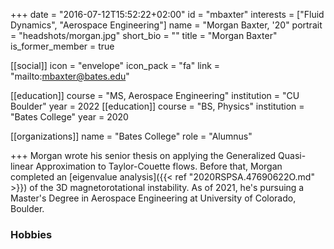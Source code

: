 +++
date = "2016-07-12T15:52:22+02:00"
id = "mbaxter"
interests = ["Fluid Dynamics", "Aerospace Engineering"]
name = "Morgan Baxter, '20"
portrait = "headshots/morgan.jpg"
short_bio = ""
title = "Morgan Baxter"
is_former_member = true

[[social]]
    icon = "envelope"
    icon_pack = "fa"
    link = "mailto:mbaxter@bates.edu"

[[education]]
    course = "MS, Aerospace Engineering"
    institution = "CU Boulder"
    year = 2022
[[education]]
    course = "BS, Physics"
    institution = "Bates College"
    year = 2020

[[organizations]]
    name = "Bates College"
    role = "Alumnus"

+++ 
Morgan wrote his senior thesis on applying the Generalized Quasi-linear Approximation to Taylor-Couette flows. Before that, Morgan completed an [eigenvalue analysis]({{< ref "2020RSPSA.47690622O.md" >}}) of the 3D magnetorotational instability.
As of 2021, he's pursuing a Master's Degree in Aerospace Engineering at University of Colorado, Boulder.

### Hobbies

